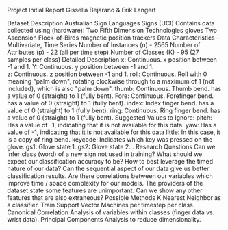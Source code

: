 Project Initial Report
Gissella Bejarano & Erik Langert

Dataset Description
Australian Sign Languages Signs (UCI)
Contains data collected using (hardware):
Two Fifth Dimension Technologies gloves 
Two Ascension Flock-of-Birds magnetic position trackers
Data Characteristics - Multivariate, Time Series
Number of Instances (n) - 2565
Number of Attributes (p) - 22 (all per time step)
Number of Classes   (K)  - 95 (27 samples per class)
Detailed Description
x: Continuous. x position between -1 and 1.
Y: Continuous. y position between -1 and 1.     
z:  Continuous. z position between -1 and 1. 
roll: Continuous.  Roll with 0 meaning "palm down", rotating clockwise through to a maximum of 1 (not included), which is also "palm down". 
thumb: Continuous.  Thumb bend. has a value of 0 (straight) to 1 (fully bent). 
Fore: Continuous. Forefinger bend. has a value of 0 (straight) to 1 (fully bent). 
index: Index finger bend. has a value of 0 (straight) to 1 (fully bent). 
ring: Continuous. Ring finger bend. has a value of 0 (straight) to 1 (fully bent). 
Suggested Values to Ignore: pitch:  Has a value of -1, indicating that it is not available for this data. yaw: Has a value of -1, indicating that it is not available for this data little: In this case, it is a copy of ring bend. keycode: Indicates which key was pressed on the glove. gs1: Glove state 1. gs2: Glove state 2. . 
Research Questions
Can we infer class (word) of a new sign not used in training? What should we expect our classification accuracy to be?
How to best leverage the timed nature of our data? Can the sequential aspect of our data give us better classification results.
Are there correlations between our variables which improve time / space complexity for our models.
The providers of the dataset state some features are unimportant. Can we show any other features that are also extraneous?
Possible Methods
K Nearest Neighbor as a classifier.
Train Support Vector Machines per timestep per class.
Canonical Correlation Analysis of variables within classes (finger data vs. wrist data).
Principal Components Analysis to reduce dimensionality.


